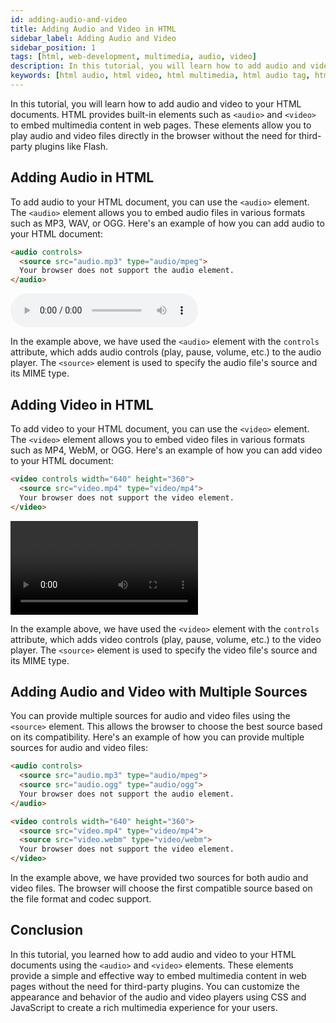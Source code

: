 ```yaml
---
id: adding-audio-and-video
title: Adding Audio and Video in HTML
sidebar_label: Adding Audio and Video
sidebar_position: 1
tags: [html, web-development, multimedia, audio, video]
description: In this tutorial, you will learn how to add audio and video to your HTML documents
keywords: [html audio, html video, html multimedia, html audio tag, html video tag, html audio element, html video element]
---
```


In this tutorial, you will learn how to add audio and video to your HTML documents. HTML provides built-in elements such as `<audio>` and `<video>` to embed multimedia content in web pages. These elements allow you to play audio and video files directly in the browser without the need for third-party plugins like Flash.

<AdsComponent />

## Adding Audio in HTML

To add audio to your HTML document, you can use the `<audio>` element. The `<audio>` element allows you to embed audio files in various formats such as MP3, WAV, or OGG. Here's an example of how you can add audio to your HTML document:

```html title="index.html"
<audio controls>
  <source src="audio.mp3" type="audio/mpeg">
  Your browser does not support the audio element.
</audio>
```

<BrowserWindow url="http://127.0.0.1:5500/index.html">
  <audio controls>
    <source src="/audio/audio.mp3" type="audio/mpeg" />
    Your browser does not support the audio element.
  </audio>
</BrowserWindow>

In the example above, we have used the `<audio>` element with the `controls` attribute, which adds audio controls (play, pause, volume, etc.) to the audio player. The `<source>` element is used to specify the audio file's source and its MIME type.

## Adding Video in HTML

To add video to your HTML document, you can use the `<video>` element. The `<video>` element allows you to embed video files in various formats such as MP4, WebM, or OGG. Here's an example of how you can add video to your HTML document:

```html title="index.html"
<video controls width="640" height="360">
  <source src="video.mp4" type="video/mp4">
  Your browser does not support the video element.
</video>
```

<BrowserWindow url="http://127.0.0.1:5500/index.html">
  <video controls className="w-full h-auto">
    <source src="/video/video.mp4" type="video/mp4" />
    Your browser does not support the video element.
  </video>
</BrowserWindow>

In the example above, we have used the `<video>` element with the `controls` attribute, which adds video controls (play, pause, volume, etc.) to the video player. The `<source>` element is used to specify the video file's source and its MIME type.

## Adding Audio and Video with Multiple Sources

You can provide multiple sources for audio and video files using the `<source>` element. This allows the browser to choose the best source based on its compatibility. Here's an example of how you can provide multiple sources for audio and video files:

```html title="index.html"
<audio controls>
  <source src="audio.mp3" type="audio/mpeg">
  <source src="audio.ogg" type="audio/ogg">
  Your browser does not support the audio element.
</audio>

<video controls width="640" height="360">
  <source src="video.mp4" type="video/mp4">
  <source src="video.webm" type="video/webm">
  Your browser does not support the video element.
</video>
```

In the example above, we have provided two sources for both audio and video files. The browser will choose the first compatible source based on the file format and codec support.

## Conclusion

In this tutorial, you learned how to add audio and video to your HTML documents using the `<audio>` and `<video>` elements. These elements provide a simple and effective way to embed multimedia content in web pages without the need for third-party plugins. You can customize the appearance and behavior of the audio and video players using CSS and JavaScript to create a rich multimedia experience for your users.